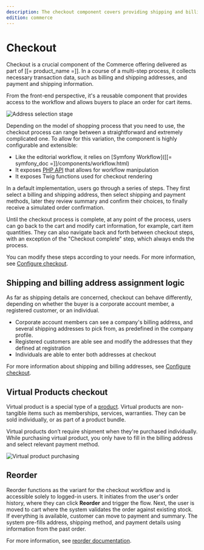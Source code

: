 ```yaml
---
description: The checkout component covers providing shipping and billing addresses, and selecting payment and shipping methods.
edition: commerce
---
```


# Checkout

Checkout is a crucial component of the Commerce offering delivered as part 
of [[= product_name =]].
In a course of a multi-step process, it collects necessary transaction data, such 
as billing and shipping addresses, and payment and shipping information.

From the front-end perspective, it's a reusable component that provides access 
to the workflow and allows buyers to place an order for cart items.

![Address selection stage](checkout.png "Checkout stages")

Depending on the model of shopping process that you need to use, the checkout 
process can range between a straightforward and extremely complicated one. 
To allow for this variation, the component is highly configurable and extensible:

- Like the editorial workflow, it relies on [Symfony Workflow]([[= symfony_doc =]]/components/workflow.html) 
- It exposes [PHP API](checkout_api.md) that allows for workflow manipulation
- It exposes Twig functions used for checkout rendering

In a default implementation, users go through a series of steps.
They first select a billing and shipping address, then select shipping and payment 
methods, later they review summary and confirm their choices, to finally receive 
a simulated order confirmation.

Until the checkout process is complete, at any point of the process, users can 
go back to the cart and modify cart information, for example, cart item quantities.
They can also navigate back and forth between checkout steps, with an exception 
of the "Checkout complete" step, which always ends the process.

You can modify these steps according to your needs.
For more information, see [Configure checkout](configure_checkout.md).

## Shipping and billing address assignment logic 

As far as shipping details are concerned, checkout can behave differently, depending 
on whether the buyer is a corporate account member, a registered customer, or 
an individual.

- Corporate account members can see a company's billing address, and several shipping addresses to pick from, as predefined in the company profile.
- Registered customers are able see and modify the addresses that they defined at registration
- Individuals are able to enter both addresses at checkout

For more information about shipping and billing addresses, see [Configure checkout](configure_checkout.md#configure-shipping-and-billing-address-field-format).

## Virtual Products checkout

Virtual product is a special type of a [product](products.md). Virtual products are non-tangible items such as memberships, services, warranties. 
They can be sold individually, or as part of a product bundle.

Virtual products don’t require shipment when they're purchased individually.
While purchasing virtual product, you only have to fill in the billing address and select relevant payment method. 

![`Virtual product purchasing`](virtual_product_purchase.png "Virtual product purchasing")

## Reorder

Reorder functions as the variant for the checkout workflow and is accessible solely to logged-in users.
It initiates from the user's order history, where they can click **Reorder** and trigger the flow. 
Next, the user is moved to cart where the system validates the order against existing stock.  
If everything is available, customer can move to payment and summary.
The system pre-fills address, shipping method, and payment details using information from the past order.

For more information, see [reorder documentation](reorder.md).